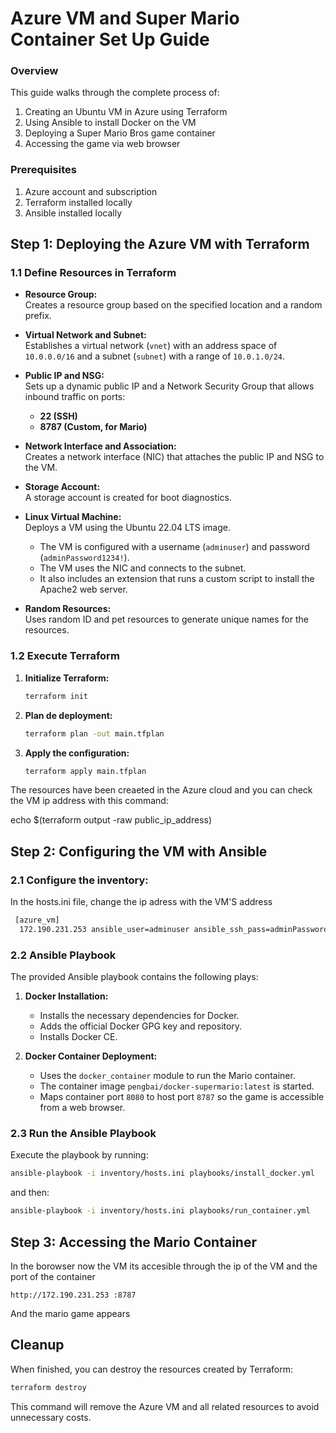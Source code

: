# Azure VM and Super Mario Container Set Up Guide

### Overview

This guide walks through the complete process of:

1. Creating an Ubuntu VM in Azure using Terraform
2. Using Ansible to install Docker on the VM
3. Deploying a Super Mario Bros game container
4. Accessing the game via web browser

### Prerequisites
1. Azure account and subscription
2. Terraform installed locally
3. Ansible installed locally


## Step 1: Deploying the Azure VM with Terraform

### 1.1 Define Resources in Terraform

- **Resource Group:**  
  Creates a resource group based on the specified location and a random prefix.

- **Virtual Network and Subnet:**  
  Establishes a virtual network (`vnet`) with an address space of `10.0.0.0/16` and a subnet (`subnet`) with a range of `10.0.1.0/24`.

- **Public IP and NSG:**  
  Sets up a dynamic public IP and a Network Security Group that allows inbound traffic on ports:
  - **22 (SSH)**
  - **8787 (Custom, for Mario)**

- **Network Interface and Association:**  
  Creates a network interface (NIC) that attaches the public IP and NSG to the VM.

- **Storage Account:**  
  A storage account is created for boot diagnostics.

- **Linux Virtual Machine:**  
  Deploys a VM using the Ubuntu 22.04 LTS image.  
  - The VM is configured with a username (`adminuser`) and password (`adminPassword1234!`).
  - The VM uses the NIC and connects to the subnet.
  - It also includes an extension that runs a custom script to install the Apache2 web server.

- **Random Resources:**  
  Uses random ID and pet resources to generate unique names for the resources.

### 1.2 Execute Terraform

1. **Initialize Terraform:**
   ```bash
   terraform init
   ```
2. **Plan de deployment:**
   ```bash
   terraform plan -out main.tfplan 
   ```
3. **Apply the configuration:**
   ```bash
   terraform apply main.tfplan 
   ```
The resources have been creaeted in the Azure cloud and you can check the VM ip address with this command:

echo $(terraform output -raw public_ip_address)


## Step 2: Configuring the VM with Ansible

### 2.1 Configure the inventory:

  In the hosts.ini file, change the ip adress with the VM'S address 
  
  ```bash
   [azure_vm]
    172.190.231.253 ansible_user=adminuser ansible_ssh_pass=adminPassword1234!
   ```

### 2.2 Ansible Playbook

The provided Ansible playbook contains the following plays:

1. **Docker Installation:**
   - Installs the necessary dependencies for Docker.
   - Adds the official Docker GPG key and repository.
   - Installs Docker CE.

2. **Docker Container Deployment:**
   - Uses the `docker_container` module to run the Mario container.
   - The container image `pengbai/docker-supermario:latest` is started.
   - Maps container port `8080` to host port `8787` so the game is accessible from a web browser.

### 2.3 Run the Ansible Playbook

Execute the playbook by running:

```bash
ansible-playbook -i inventory/hosts.ini playbooks/install_docker.yml
```

and then:

```bash
ansible-playbook -i inventory/hosts.ini playbooks/run_container.yml
```


## Step 3: Accessing the Mario Container

In the borowser now the VM its accesible through the ip of the VM and the port of the container
```
http://172.190.231.253 :8787
```
And the mario game appears

## Cleanup

When finished, you can destroy the resources created by Terraform:

```bash
terraform destroy
```

This command will remove the Azure VM and all related resources to avoid unnecessary costs.

